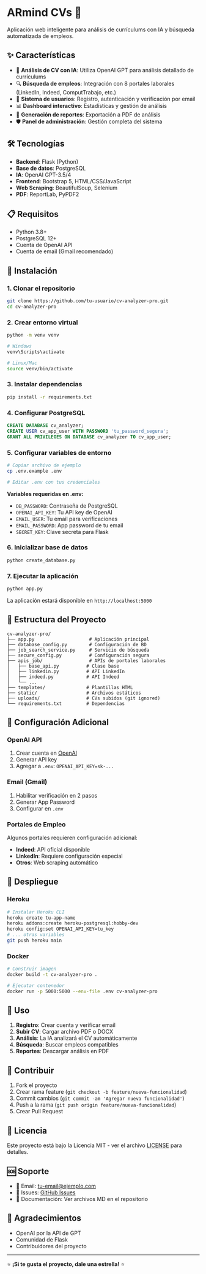 # ARmind CVs 🚀

Aplicación web inteligente para análisis de currículums con IA y búsqueda automatizada de empleos.

## ✨ Características

- 🤖 **Análisis de CV con IA**: Utiliza OpenAI GPT para análisis detallado de currículums
- 🔍 **Búsqueda de empleos**: Integración con 8 portales laborales (LinkedIn, Indeed, ComputTrabajo, etc.)
- 👥 **Sistema de usuarios**: Registro, autenticación y verificación por email
- 📊 **Dashboard interactivo**: Estadísticas y gestión de análisis
- 📄 **Generación de reportes**: Exportación a PDF de análisis
- 🛡️ **Panel de administración**: Gestión completa del sistema

## 🛠️ Tecnologías

- **Backend**: Flask (Python)
- **Base de datos**: PostgreSQL
- **IA**: OpenAI GPT-3.5/4
- **Frontend**: Bootstrap 5, HTML/CSS/JavaScript
- **Web Scraping**: BeautifulSoup, Selenium
- **PDF**: ReportLab, PyPDF2

## 📋 Requisitos

- Python 3.8+
- PostgreSQL 12+
- Cuenta de OpenAI API
- Cuenta de email (Gmail recomendado)

## 🚀 Instalación

### 1. Clonar el repositorio
```bash
git clone https://github.com/tu-usuario/cv-analyzer-pro.git
cd cv-analyzer-pro
```

### 2. Crear entorno virtual
```bash
python -m venv venv

# Windows
venv\Scripts\activate

# Linux/Mac
source venv/bin/activate
```

### 3. Instalar dependencias
```bash
pip install -r requirements.txt
```

### 4. Configurar PostgreSQL
```sql
CREATE DATABASE cv_analyzer;
CREATE USER cv_app_user WITH PASSWORD 'tu_password_segura';
GRANT ALL PRIVILEGES ON DATABASE cv_analyzer TO cv_app_user;
```

### 5. Configurar variables de entorno
```bash
# Copiar archivo de ejemplo
cp .env.example .env

# Editar .env con tus credenciales
```

**Variables requeridas en .env:**
- `DB_PASSWORD`: Contraseña de PostgreSQL
- `OPENAI_API_KEY`: Tu API key de OpenAI
- `EMAIL_USER`: Tu email para verificaciones
- `EMAIL_PASSWORD`: App password de tu email
- `SECRET_KEY`: Clave secreta para Flask

### 6. Inicializar base de datos
```bash
python create_database.py
```

### 7. Ejecutar la aplicación
```bash
python app.py
```

La aplicación estará disponible en `http://localhost:5000`

## 📁 Estructura del Proyecto

```
cv-analyzer-pro/
├── app.py                    # Aplicación principal
├── database_config.py        # Configuración de BD
├── job_search_service.py     # Servicio de búsqueda
├── secure_config.py          # Configuración segura
├── apis_job/                 # APIs de portales laborales
│   ├── base_api.py          # Clase base
│   ├── linkedin.py          # API LinkedIn
│   ├── indeed.py            # API Indeed
│   └── ...
├── templates/               # Plantillas HTML
├── static/                  # Archivos estáticos
├── uploads/                 # CVs subidos (git ignored)
└── requirements.txt         # Dependencias
```

## 🔧 Configuración Adicional

### OpenAI API
1. Crear cuenta en [OpenAI](https://platform.openai.com/)
2. Generar API key
3. Agregar a `.env`: `OPENAI_API_KEY=sk-...`

### Email (Gmail)
1. Habilitar verificación en 2 pasos
2. Generar App Password
3. Configurar en `.env`

### Portales de Empleo
Algunos portales requieren configuración adicional:
- **Indeed**: API oficial disponible
- **LinkedIn**: Requiere configuración especial
- **Otros**: Web scraping automático

## 🚀 Despliegue

### Heroku
```bash
# Instalar Heroku CLI
heroku create tu-app-name
heroku addons:create heroku-postgresql:hobby-dev
heroku config:set OPENAI_API_KEY=tu_key
# ... otras variables
git push heroku main
```

### Docker
```bash
# Construir imagen
docker build -t cv-analyzer-pro .

# Ejecutar contenedor
docker run -p 5000:5000 --env-file .env cv-analyzer-pro
```

## 📖 Uso

1. **Registro**: Crear cuenta y verificar email
2. **Subir CV**: Cargar archivo PDF o DOCX
3. **Análisis**: La IA analizará el CV automáticamente
4. **Búsqueda**: Buscar empleos compatibles
5. **Reportes**: Descargar análisis en PDF

## 🤝 Contribuir

1. Fork el proyecto
2. Crear rama feature (`git checkout -b feature/nueva-funcionalidad`)
3. Commit cambios (`git commit -am 'Agregar nueva funcionalidad'`)
4. Push a la rama (`git push origin feature/nueva-funcionalidad`)
5. Crear Pull Request

## 📝 Licencia

Este proyecto está bajo la Licencia MIT - ver el archivo [LICENSE](LICENSE) para detalles.

## 🆘 Soporte

- 📧 Email: tu-email@ejemplo.com
- 🐛 Issues: [GitHub Issues](https://github.com/tu-usuario/cv-analyzer-pro/issues)
- 📖 Documentación: Ver archivos MD en el repositorio

## 🙏 Agradecimientos

- OpenAI por la API de GPT
- Comunidad de Flask
- Contribuidores del proyecto

---

⭐ **¡Si te gusta el proyecto, dale una estrella!** ⭐